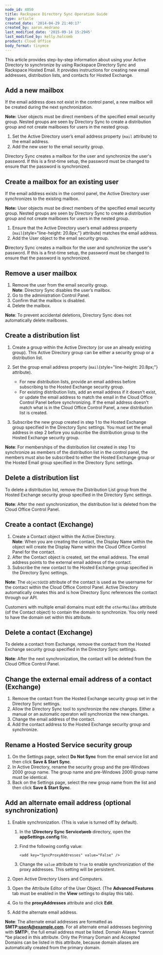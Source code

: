 ```yaml
---
node_id: 4050
title: Rackspace Directory Sync Operation Guide
type: article
created_date: '2014-04-29 21:40:17'
created_by: aaron.medrano
last_modified_date: '2015-09-14 15:2945'
last_modified_by: kelly.holcomb
product: Cloud Office
body_format: tinymce
---
```


This article provides step-by-step information about using your Active
Directory to synchronize by using Rackspace Directory Sync and Rackspace
Hosted Email. It provides instructions for creating new email addresses,
distribution lists, and contacts for Hosted Exchange.

Add a new mailbox
-----------------

If the email address does not exist in the control panel, a new mailbox
will be created during the next synchronization.

**Note:** User objects must be direct members of the specified email
security group. Nested groups are seen by Directory Sync to create a
distribution group and not create mailboxes for users in the nested
group.

1.  Set the Active Directory user&rsquo;s email address property (`mail`
    attribute) to the email address.
2.  Add the new user to the email security group.

Directory Sync creates a mailbox for the user and synchronize the user's
password. If this is a first-time setup, the password must be changed to
ensure that the password is synchronized.

Create a mailbox for an existing user
-------------------------------------

If the email address exists in the control panel, the Active Directory
user synchronizes to the existing mailbox.

**Note:** User objects must be direct members of the specified email
security group. Nested groups are seen by Directory Sync to create a
distribution group and not create mailboxes for users in the nested
group.

1.  Ensure that the Active Directory user&rsquo;s email address property
    (`mail`{style="line-height: 20.8px;"} attribute) matches the email
    address.
2.  Add the User object to the email security group.

**D**irectory Sync creates a mailbox for the user and synchronize the
user's password. If this is a first-time setup, the password must be
changed to ensure that the password is synchronized.

Remove a user mailbox
---------------------

1.  Remove the user from the email security group.\
     **Note**: Directory Sync disables the user&rsquo;s mailbox.
2.  Go to the administration Control Panel.
3.  Confirm that the mailbox is disabled.
4.  Delete the mailbox.

**Note**: To prevent accidental deletions, Directory Sync does not
automatically delete mailboxes.

Create a distribution list
--------------------------

1.  Create a group within the Active Directory (or use an already
    existing group). This Active Directory group can be either a
    security group or a distribution list.
2.  Set the group email address property
    (`mail`{style="line-height: 20.8px;"} attribute).
    -   For new distribution lists, provide an email address before
        subscribing to the Hosted Exchange security group.
    -   For existing distribution lists, add an email address if it
        doesn't exist, or update the email address to match the email in
        the Cloud Office Control Panel before synchronizing. If the
        email address doesn't match what is in the Cloud Office Control
        Panel, a new distribution list is created.

3.  Subscribe the new group created in step 1 to the Hosted Exchange
    group specified in the Directory Sync settings. You must set the
    email address in step 2 before you subscribe the distribution group
    to the Hosted Exchange security group.

**Note**: For memberships of the distribution list created in step 1 to
synchronize as members of the distribution list in the control panel,
the members must also be subscribed to either the Hosted Exchange group
or the Hosted Email group specified in the Directory Sync settings.

Delete a distribution list
--------------------------

To delete a distribution list, remove the Distribution List group from
the Hosted Exchange security group specified in the Directory Sync
settings.

**Note**: After the next synchronization, the distribution list is
deleted from the Cloud Office Control Panel.

Create a contact (Exchange)
---------------------------

1.  Create a Contact object within the Active Directory.\
     **Note**: When you are creating the contact, the Display Name
    within the object will create the Display Name within the Cloud
    Office Control Panel for the contact.
2.  After the Contact object is created, set the email address. The
    email address points to the external email address of the contact.
3.  Subscribe the new contact to the Hosted Exchange group specified in
    the Directory Sync settings.

**Note**: The `objectGUID` attribute of the contact is used as the
username for the contact within the Cloud Office Control Panel. Active
Directory automatically creates this and is how Directory Sync
references the contact through our API.

Customers with multiple email domains must edit the `otherMailBox`
attribute (of the Contact object) to contain the domain to synchronize.
You only need to have the domain set within this attribute.

Delete a contact (Exchange)
---------------------------

To delete a contact from Exchange, remove the contact from the Hosted
Exchange security group specified in the Directory Sync settings.

**Note**: After the next synchronization, the contact will be deleted
from the Cloud Office Control Panel.

Change the external email address of a contact (Exchange)
---------------------------------------------------------

1.  Remove the contact from the Hosted Exchange security group set in
    the Directory Sync settings.
2.  Allow the Directory Sync tool to synchronize the new changes. Either
    a manual or an automatic operaton will synchronize the new changes.
3.  Change the email address of the contact.
4.  Add the contact address to the Hosted Exchange security group and
    synchronize.

Rename a Hosted Service security group
--------------------------------------

1.  On the Settings page, select **Do Not Sync** from the email service
    list and then click **Save & Start Sync**.
2.  In Active Directory, rename the security group and the pre-Windows
    2000 group name. The group name and pre-Windows 2000 group name must
    be identical.
3.  Back on the Settings page, select the new group name from the list
    and then click **Save & Start Sync**.

Add an alternate email address (optional synchronization)
---------------------------------------------------------

1.  Enable synchronization. (This is value is turned off by default).
    1.  In the **\\Directory Sync Service\\web** directory, open the
        **appSettings.config** file.
    2.  Find the following config value:

            <add key="SyncProxyAddresses" value="False" />

    3.  Change the `value` attribute to `True` to enable synchronization
        of the proxy addresses. This setting will be persistent.

2.  Open Active Directory Users and Computers.
3.  Open the Attribute Editor of the User Object. (The **Advanced
    Features** tab must be enabled in the **View** settings to display
    this tab).
4.  Go to the **proxyAddresses** attribute and click **Edit**.
5.  Add the alternate email address.

**Note**: The alternate email addresses are formatted as
**SMTP:userA@example.com**. For all alternate email addresses beginning
with **SMTP:**, the full email address must be listed. Domain Aliases
*cannot *be placed in this attribute. Only the Primary Domain and
Accepted Domains can be listed in this attribute, because domain aliases
are automatically created from the primary domain.

